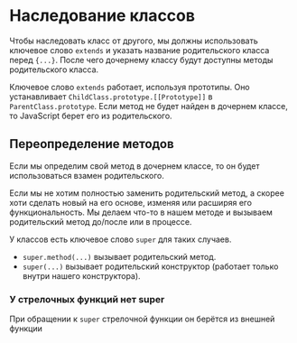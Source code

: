 # Наследование классов

Чтобы наследовать класс от другого, мы должны использовать ключевое слово `extends` и указать название родительского класса перед `{...}`. После чего дочернему классу будут доступны методы родительского класса.

Ключевое слово `extends` работает, используя прототипы. Оно устанавливает `ChildClass.prototype.[[Prototype]]` в `ParentClass.prototype`. Если метод не будет найден в дочернем классе, то JavaScript берет его из родительского.

## Переопределение методов

Если мы определим свой метод в дочернем классе, то он будет использоваться взамен родительского.

Если мы не хотим полностью заменить родительский метод, а скорее хоти сделать новый на его основе, изменяя или расширяя его функциональность. Мы делаем что-то в нашем методе и вызываем родительский метод до/после или в процессе.

У классов есть ключевое слово `super` для таких случаев.

- `super.method(...)` вызывает родительский метод.
- `super(...)` вызывает родительский конструктор (работает только внутри нашего конструктора).

### У стрелочных функций нет super

При обращении к `super` стрелочной функции он берётся из внешней функции

